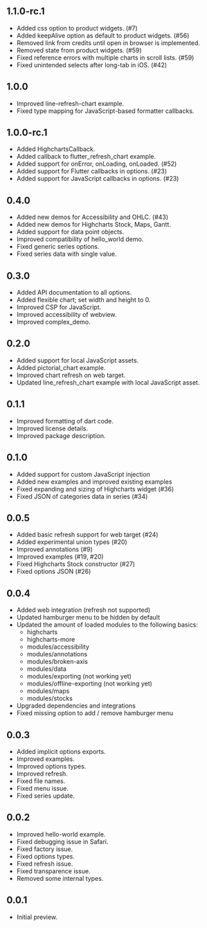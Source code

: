 ## 1.1.0-rc.1

* Added css option to product widgets. (#7)
* Added keepAlive option as default to product widgets. (#56)
* Removed link from credits until open in browser is implemented.
* Removed state from product widgets. (#59)
* Fixed reference errors with multiple charts in scroll lists. (#59)
* Fixed unintended selects after long-tab in iOS. (#42)

## 1.0.0

* Improved line-refresh-chart example.
* Fixed type mapping for JavaScript-based formatter callbacks.

## 1.0.0-rc.1

* Added HighchartsCallback.
* Added callback to flutter_refresh_chart example.
* Added support for onError, onLoading, onLoaded. (#52)
* Added support for Flutter callbacks in options. (#23)
* Added support for JavaScript callbacks in options. (#23)

## 0.4.0

* Added new demos for Accessibility and OHLC. (#43)
* Added new demos for Highcharts Stock, Maps, Gantt.
* Added support for data point objects.
* Improved compatibility of hello_world demo.
* Fixed generic series options.
* Fixed series data with single value.

## 0.3.0

* Added API documentation to all options.
* Added flexible chart; set width and height to 0.
* Improved CSP for JavaScript.
* Improved accessibility of webview.
* Improved complex_demo.


## 0.2.0

* Added support for local JavaScript assets.
* Added pictorial_chart example.
* Improved chart refresh on web target.
* Updated line_refresh_chart example with local JavaScript asset.


## 0.1.1

* Improved formatting of dart code.
* Improved license details.
* Improved package description.


## 0.1.0

* Added support for custom JavaScript injection
* Added new examples and improved existing examples
* Fixed expanding and sizing of Highcharts widget (#36)
* Fixed JSON of categories data in series (#34)


## 0.0.5

* Added basic refresh support for web target (#24)
* Added experimental union types (#20)
* Improved annotations (#9)
* Improved examples (#19, #20)
* Fixed Highcharts Stock constructor (#27)
* Fixed options JSON (#26) 


## 0.0.4

* Added web integration (refresh not supported)
* Updated hamburger menu to be hidden by default
* Updated the amount of loaded modules to the following basics:
  - highcharts
  - highcharts-more
  - modules/accessibility
  - modules/annotations
  - modules/broken-axis
  - modules/data
  - modules/exporting (not working yet)
  - modules/offline-exporting (not working yet)
  - modules/maps
  - modules/stocks
* Upgraded dependencies and integrations
* Fixed missing option to add / remove hamburger menu


## 0.0.3

* Added implicit options exports.
* Improved examples.
* Improved options types.
* Improved refresh.
* Fixed file names.
* Fixed menu issue.
* Fixed series update.


## 0.0.2

* Improved hello-world example.
* Fixed debugging issue in Safari.
* Fixed factory issue.
* Fixed options types.
* Fixed refresh issue.
* Fixed transparence issue.
* Removed some internal types.


## 0.0.1

* Initial preview.
